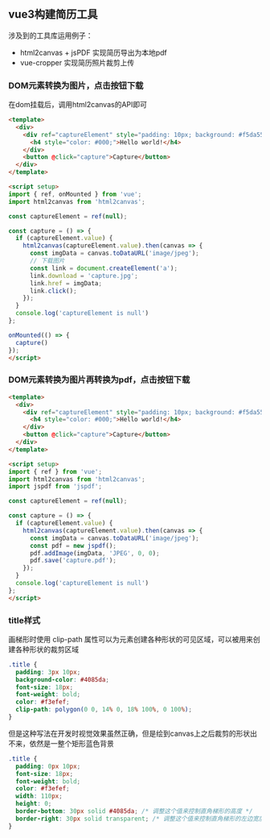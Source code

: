 ## vue3构建简历工具

涉及到的工具库运用例子：
- html2canvas + jsPDF 实现简历导出为本地pdf
- vue-cropper 实现简历照片裁剪上传

### DOM元素转换为图片，点击按钮下载
在dom挂载后，调用html2canvas的API即可
```html
<template>
  <div>
    <div ref="captureElement" style="padding: 10px; background: #f5da55">
      <h4 style="color: #000;">Hello world!</h4>
    </div>
    <button @click="capture">Capture</button>
  </div>
</template>

<script setup>
import { ref, onMounted } from 'vue';
import html2canvas from 'html2canvas';

const captureElement = ref(null);

const capture = () => {
  if (captureElement.value) {
    html2canvas(captureElement.value).then(canvas => {
      const imgData = canvas.toDataURL('image/jpeg');
      // 下载图片
      const link = document.createElement('a');
      link.download = 'capture.jpg';
      link.href = imgData;
      link.click();
    });
  }
  console.log('captureElement is null')
};

onMounted(() => {
  capture()
});
</script>
```
### DOM元素转换为图片再转换为pdf，点击按钮下载

```html
<template>
  <div>
    <div ref="captureElement" style="padding: 10px; background: #f5da55">
      <h4 style="color: #000;">Hello world!</h4>
    </div>
    <button @click="capture">Capture</button>
  </div>
</template>

<script setup>
import { ref } from 'vue';
import html2canvas from 'html2canvas';
import jspdf from 'jspdf';

const captureElement = ref(null);

const capture = () => {
  if (captureElement.value) {
    html2canvas(captureElement.value).then(canvas => {
      const imgData = canvas.toDataURL('image/jpeg');
      const pdf = new jspdf();
      pdf.addImage(imgData, 'JPEG', 0, 0);
      pdf.save('capture.pdf');
    });
  }
  console.log('captureElement is null')
};
</script>
```


### title样式
画梯形时使用 clip-path 属性可以为元素创建各种形状的可见区域，可以被用来创建各种形状的裁剪区域
```css
.title {
  padding: 3px 10px;
  background-color: #4085da;
  font-size: 18px;
  font-weight: bold;
  color: #f3efef;
  clip-path: polygon(0 0, 14% 0, 18% 100%, 0 100%);
}
```
但是这种写法在开发时视觉效果虽然正确，但是绘到canvas上之后裁剪的形状出不来，依然是一整个矩形蓝色背景

```css
.title {
  padding: 0px 10px;
  font-size: 18px;
  font-weight: bold;
  color: #f3efef;
  width: 110px;
  height: 0;
  border-bottom: 30px solid #4085da; /* 调整这个值来控制直角梯形的高度 */
  border-right: 30px solid transparent; /* 调整这个值来控制直角梯形的左边宽度 */
}
```